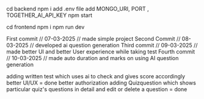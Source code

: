 <!-- steps to run project -->

<!-- for backend -->
cd backend
npm i 
add .env file
add MONGO_URI, PORT , TOGETHER_AI_API_KEY
npm start

<!-- for frontend -->
cd frontend npm i
npm run dev

<!-- done -->

<!-- project progress report -->
First commit // 07-03-2025 // made simple project
Second Commit // 08-03-2025 // developed ai question generation
Third commit // 09-03-2025 // made better UI and better User experience while taking test
Fourth commit // 10-03-2025 // made auto duration and marks on using AI question generation 

<!-- for future -->
adding written test which uses ai to check and gives score accordingly
better UI/UX = done
better authorization
adding Quizquestion which shows particular quiz's questions in detail and edit or delete a question =  done